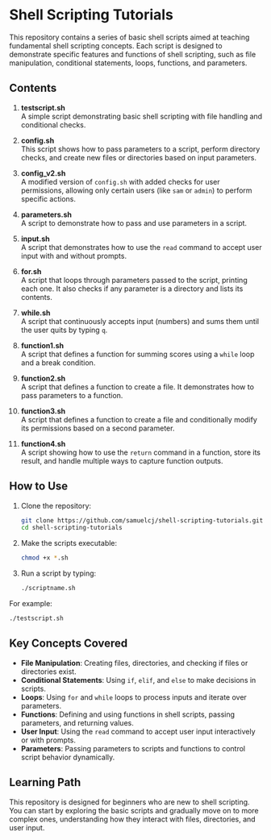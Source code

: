 # Shell Scripting Tutorials

This repository contains a series of basic shell scripts aimed at teaching fundamental shell scripting concepts. Each script is designed to demonstrate specific features and functions of shell scripting, such as file manipulation, conditional statements, loops, functions, and parameters.

## Contents

1. **testscript.sh**  
   A simple script demonstrating basic shell scripting with file handling and conditional checks.

2. **config.sh**  
   This script shows how to pass parameters to a script, perform directory checks, and create new files or directories based on input parameters.

3. **config_v2.sh**  
   A modified version of `config.sh` with added checks for user permissions, allowing only certain users (like `sam` or `admin`) to perform specific actions.

4. **parameters.sh**  
   A script to demonstrate how to pass and use parameters in a script.

5. **input.sh**  
   A script that demonstrates how to use the `read` command to accept user input with and without prompts.

6. **for.sh**  
   A script that loops through parameters passed to the script, printing each one. It also checks if any parameter is a directory and lists its contents.

7. **while.sh**  
   A script that continuously accepts input (numbers) and sums them until the user quits by typing `q`.

8. **function1.sh**  
   A script that defines a function for summing scores using a `while` loop and a break condition.

9. **function2.sh**  
   A script that defines a function to create a file. It demonstrates how to pass parameters to a function.

10. **function3.sh**  
    A script that defines a function to create a file and conditionally modify its permissions based on a second parameter.

11. **function4.sh**  
    A script showing how to use the `return` command in a function, store its result, and handle multiple ways to capture function outputs.

## How to Use

1. Clone the repository:
   ```bash
   git clone https://github.com/samuelcj/shell-scripting-tutorials.git
   cd shell-scripting-tutorials
   ```
2. Make the scripts executable:
   ```bash
   chmod +x *.sh
   ```
3. Run a script by typing:
   ```bash
   ./scriptname.sh
   ```
For example:
   ```bash
   ./testscript.sh
   ```

## Key Concepts Covered
- **File Manipulation**: Creating files, directories, and checking if files or directories exist.
- **Conditional Statements**: Using `if`, `elif`, and `else` to make decisions in scripts.
- **Loops**: Using `for` and `while` loops to process inputs and iterate over parameters.
- **Functions**: Defining and using functions in shell scripts, passing parameters, and returning values.
- **User Input**: Using the `read` command to accept user input interactively or with prompts.
- **Parameters**: Passing parameters to scripts and functions to control script behavior dynamically.

## Learning Path
This repository is designed for beginners who are new to shell scripting. You can start by exploring the basic scripts and gradually move on to more complex ones, understanding how they interact with files, directories, and user input.

